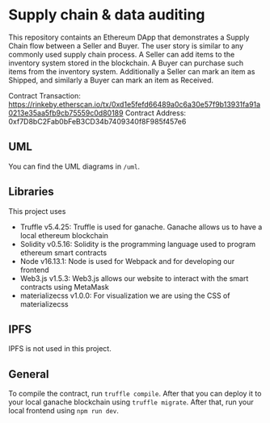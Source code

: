 # Supply chain & data auditing

This repository containts an Ethereum DApp that demonstrates a Supply Chain flow between a Seller and Buyer. The user story is similar to any commonly used supply chain process. A Seller can add items to the inventory system stored in the blockchain. A Buyer can purchase such items from the inventory system. Additionally a Seller can mark an item as Shipped, and similarly a Buyer can mark an item as Received.

Contract Transaction: https://rinkeby.etherscan.io/tx/0xd1e5fefd66489a0c6a30e57f9b13931fa91a0213e35aa5fb9cb75559c0d80189
Contract Address: 0xf7D8bC2Fab0bFeB3CD34b7409340f8F985f457e6

## UML

You can find the UML diagrams in `/uml`.

## Libraries

This project uses

* Truffle v5.4.25: Truffle is used for ganache. Ganache allows us to have a local ethereum blockchain
* Solidity v0.5.16: Solidity is the programming language used to program ethereum smart contracts
* Node v16.13.1: Node is used for Webpack and for developing our frontend
* Web3.js v1.5.3: Web3.js allows our website to interact with the smart contracts using MetaMask
* materializecss v1.0.0: For visualization we are using the CSS of materializecss


## IPFS

IPFS is not used in this project.

## General

To compile the contract, run `truffle compile`. After that you can deploy it to your local ganache
blockchain using `truffle migrate`. After that, run your local frontend using `npm run dev`.

